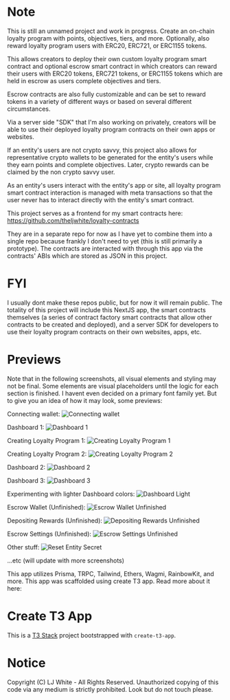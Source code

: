 # Note

This is still an unnamed project and work in progress. Create an on-chain loyalty program with points, objectives, tiers, and more. Optionally, also reward loyalty program users with ERC20, ERC721, or ERC1155 tokens.

This allows creators to deploy their own custom loyalty program smart contract and optional escrow smart contract in which creators can reward their users with ERC20 tokens, ERC721 tokens, or ERC1155 tokens which are held in escrow as users complete objectives and tiers.

Escrow contracts are also fully customizable and can be set to reward tokens in a variety of different ways or based on several different circumstances.

Via a server side "SDK" that I'm also working on privately, creators will be able to use their deployed loyalty program contracts on their own apps or websites.

If an entity's users are not crypto savvy, this project also allows for representative crypto wallets to be generated for the entity's users while they earn points and complete objectives. Later, crypto rewards can be claimed by the non crypto savvy user.

As an entity's users interact with the entity's app or site, all loyalty program smart contract interaction is managed with meta transactions so that the user never has to interact directly with the entity's smart contract.

This project serves as a frontend for my smart contracts here:
https://github.com/theljwhite/loyalty-contracts

They are in a separate repo for now as I have yet to combine them into a single repo because frankly I don't need to yet (this is still primarily a prototype). The contracts are interacted with through this app via the contracts' ABIs which are stored as JSON in this project.

# FYI

I usually dont make these repos public, but for now it will remain public.
The totality of this project will include this NextJS app, the smart contracts themselves (a series of contract factory smart contracts that allow other contracts to be created and deployed), and a server SDK for developers to use their loyalty program contracts on their own websites, apps, etc.

# Previews

Note that in the following screenshots, all visual elements and styling may not be final. Some elements are visual placeholders until the logic for each section is finished. I havent even decided on a primary font family yet. But to give you an idea of how it may look, some previews:

Connecting wallet:
![Connecting wallet](https://i.ibb.co/YP9Zb3g/connect-Wallet-New.png)

Dashboard 1:
![Dashboard 1](https://i.ibb.co/3SVtRz6/dashboard-New.png)

Creating Loyalty Program 1:
![Creating Loyalty Program 1](https://i.ibb.co/s6tNT1m/create-Obj.png)

Creating Loyalty Program 2:
![Creating Loyalty Program 2](https://i.ibb.co/t2VSpD7/deploy-Summary.png)

Dashboard 2:
![Dashboard 2](https://i.ibb.co/WvNXf4b/dbHome.png)

Dashboard 3:
![Dashboard 3](https://i.ibb.co/LvCdvPS/overview-New.png)

Experimenting with lighter Dashboard colors:
![Dashboard Light](https://i.ibb.co/GvdN79h/lightcropped.png)

Escrow Wallet (Unfinished):
![Escrow Wallet Unfinished](https://i.ibb.co/6tfBvGJ/escrow-Wallet-New.png)

Depositing Rewards (Unfinished):
![Depositing Rewards Unfinished](https://i.ibb.co/Kmdz9zf/erc721-Deposit.png)

Escrow Settings (Unfinished):
![Escrow Settings Unfinished](https://i.ibb.co/ygW6k60/escrow-Settings-ERC721.png)

Other stuff:
![Reset Entity Secret](https://i.ibb.co/1JGjG0r/reset-New2.png)

...etc (will update with more screenshots)

This app utilizes Prisma, TRPC, Tailwind, Ethers, Wagmi, RainbowKit, and more.
This app was scaffolded using create T3 app. Read more about it here:

# Create T3 App

This is a [T3 Stack](https://create.t3.gg/) project bootstrapped with `create-t3-app`.

# Notice

Copyright (C) LJ White - All Rights Reserved.
Unauthorized copying of this code via any medium is strictly prohibited.
Look but do not touch please.
